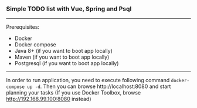 ### **Simple TODO list with Vue, Spring and Psql**

_____________
Prerequisites:

- Docker
- Docker compose
- Java 8+ (if you want to boot app locally)
- Maven (if you want to boot app locally)
- Postgresql (if you want to boot app locally)
______________

In order to run application, you need to execute following command `docker-compose up -d`.
Then you can browse http://localhost:8080 and start planning your tasks 
(If you use Docker Toolbox, browse http://192.168.99.100:8080 instead)
